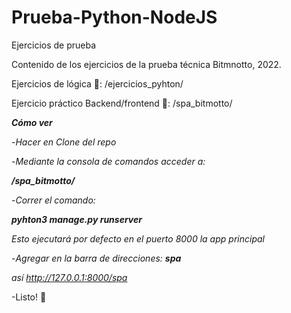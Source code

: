 # Prueba-Python-NodeJS
Ejercicios de prueba

Contenido de los ejercicios de la prueba técnica Bitmnotto, 2022.

Ejercicios de lógica 🤩:
    /ejercicios_pyhton/
    
Ejercicio práctico Backend/frontend 🤩:
/spa_bitmotto/
  
*__Cómo ver__*

-*Hacer en Clone del repo*

-*Mediante la consola de comandos acceder a:*

   *__/spa_bitmotto/__*

-*Correr el comando:*

   *__pyhton3 manage.py runserver__*

   *Esto ejecutará por defecto en el puerto 8000 la app principal*

-*Agregar en la barra de direcciones: __spa__*

   *así http://127.0.0.1:8000/spa*
  
-Listo! 🤩 
